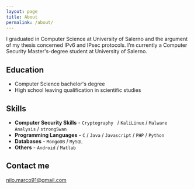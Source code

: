 ```yaml
---
layout: page
title: About
permalink: /about/
---
```


I graduated in Computer Science at University of Salerno and the argument of my thesis concerned IPv6 and IPsec protocols. I’m currently a Computer Security Master's-degree student at University of Salerno. 

## Education

* Computer Science bachelor's degree
* High school leaving qualification in scientific studies

## Skills

* **Computer Security Skills** - `Cryptography ` / `KaliLinux` / `Malware Analysis` / `strongSwan` 
* **Programming Languages** - `C` / `Java` / `Javascript` / `PHP` / `Python`
* **Databases** - `MongoDB` / `MySQL` 
* **Others** - `Android` / `Matlab` 
    
    


## Contact me

[nilo.marco91@gmail.com](mailto:nilo.marco91@gmail.com)
